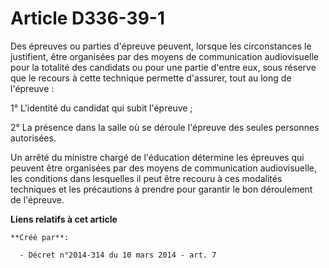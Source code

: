 # Article D336-39-1

Des épreuves ou parties d'épreuve peuvent, lorsque les circonstances le justifient, être organisées par des moyens de
communication audiovisuelle pour la totalité des candidats ou pour une partie d'entre eux, sous réserve que le recours à
cette technique permette d'assurer, tout au long de l'épreuve :

1° L'identité du candidat qui subit l'épreuve ;

2° La présence dans la salle où se déroule l'épreuve des seules personnes autorisées.

Un arrêté du ministre chargé de l'éducation détermine les épreuves qui peuvent être organisées par des moyens de
communication audiovisuelle, les conditions dans lesquelles il peut être recouru à ces modalités techniques et les
précautions à prendre pour garantir le bon déroulement de l'épreuve.

**Liens relatifs à cet article**

	**Créé par**:

	  - Décret n°2014-314 du 10 mars 2014 - art. 7
